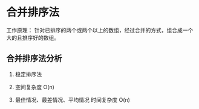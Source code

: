 # 合并排序法

工作原理： 针对已排序的两个或两个以上的数组，经过合并的方式，组合成一个大的且排序好的数组。

## 合并排序法分析

1. 稳定排序法

2. 空间复杂度 O(n)

3. 最佳情况、最差情况、平均情况 时间复杂度 O(n)



